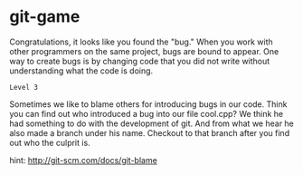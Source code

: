 git-game
========

Congratulations, it looks like you found the "bug."
When you work with other programmers on the same project, bugs are bound to appear.
One way to create bugs is by changing code that you did not write without understanding what the code is doing.

``Level 3``

Sometimes we like to blame others for introducing bugs in our code. 
Think you can find out who introduced a bug into our file cool.cpp? 
We think he had something to do with the development of git.
And from what we hear he also made a branch under his name.
Checkout to that branch after you find out who the culprit is. 

hint: http://git-scm.com/docs/git-blame
